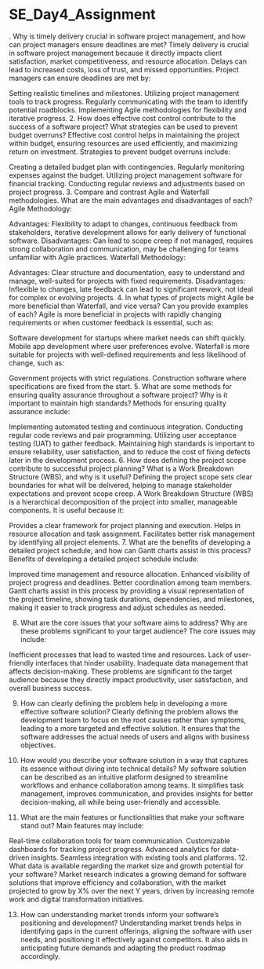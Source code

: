 # SE_Day4_Assignment
. Why is timely delivery crucial in software project management, and how can project managers ensure deadlines are met?
Timely delivery is crucial in software project management because it directly impacts client satisfaction, market competitiveness, and resource allocation. Delays can lead to increased costs, loss of trust, and missed opportunities. Project managers can ensure deadlines are met by:

Setting realistic timelines and milestones.
Utilizing project management tools to track progress.
Regularly communicating with the team to identify potential roadblocks.
Implementing Agile methodologies for flexibility and iterative progress.
2. How does effective cost control contribute to the success of a software project? What strategies can be used to prevent budget overruns?
Effective cost control helps in maintaining the project within budget, ensuring resources are used efficiently, and maximizing return on investment. Strategies to prevent budget overruns include:

Creating a detailed budget plan with contingencies.
Regularly monitoring expenses against the budget.
Utilizing project management software for financial tracking.
Conducting regular reviews and adjustments based on project progress.
3. Compare and contrast Agile and Waterfall methodologies. What are the main advantages and disadvantages of each?
Agile Methodology:

Advantages: Flexibility to adapt to changes, continuous feedback from stakeholders, iterative development allows for early delivery of functional software.
Disadvantages: Can lead to scope creep if not managed, requires strong collaboration and communication, may be challenging for teams unfamiliar with Agile practices.
Waterfall Methodology:

Advantages: Clear structure and documentation, easy to understand and manage, well-suited for projects with fixed requirements.
Disadvantages: Inflexible to changes, late feedback can lead to significant rework, not ideal for complex or evolving projects.
4. In what types of projects might Agile be more beneficial than Waterfall, and vice versa? Can you provide examples of each?
Agile is more beneficial in projects with rapidly changing requirements or when customer feedback is essential, such as:

Software development for startups where market needs can shift quickly.
Mobile app development where user preferences evolve.
Waterfall is more suitable for projects with well-defined requirements and less likelihood of change, such as:

Government projects with strict regulations.
Construction software where specifications are fixed from the start.
5. What are some methods for ensuring quality assurance throughout a software project? Why is it important to maintain high standards?
Methods for ensuring quality assurance include:

Implementing automated testing and continuous integration.
Conducting regular code reviews and pair programming.
Utilizing user acceptance testing (UAT) to gather feedback.
Maintaining high standards is important to ensure reliability, user satisfaction, and to reduce the cost of fixing defects later in the development process.
6. How does defining the project scope contribute to successful project planning? What is a Work Breakdown Structure (WBS), and why is it useful?
Defining the project scope sets clear boundaries for what will be delivered, helping to manage stakeholder expectations and prevent scope creep. A Work Breakdown Structure (WBS) is a hierarchical decomposition of the project into smaller, manageable components. It is useful because it:

Provides a clear framework for project planning and execution.
Helps in resource allocation and task assignment.
Facilitates better risk management by identifying all project elements.
7. What are the benefits of developing a detailed project schedule, and how can Gantt charts assist in this process?
Benefits of developing a detailed project schedule include:

Improved time management and resource allocation.
Enhanced visibility of project progress and deadlines.
Better coordination among team members.
Gantt charts assist in this process by providing a visual representation of the project timeline, showing task durations, dependencies, and milestones, making it easier to track progress and adjust schedules as needed.

8. What are the core issues that your software aims to address? Why are these problems significant to your target audience?
The core issues may include:

Inefficient processes that lead to wasted time and resources.
Lack of user-friendly interfaces that hinder usability.
Inadequate data management that affects decision-making.
These problems are significant to the target audience because they directly impact productivity, user satisfaction, and overall business success.

9. How can clearly defining the problem help in developing a more effective software solution?
Clearly defining the problem allows the development team to focus on the root causes rather than symptoms, leading to a more targeted and effective solution. It ensures that the software addresses the actual needs of users and aligns with business objectives.

10. How would you describe your software solution in a way that captures its essence without diving into technical details?
My software solution can be described as an intuitive platform designed to streamline workflows and enhance collaboration among teams. It simplifies task management, improves communication, and provides insights for better decision-making, all while being user-friendly and accessible.

11. What are the main features or functionalities that make your software stand out?
Main features may include:

Real-time collaboration tools for team communication.
Customizable dashboards for tracking project progress.
Advanced analytics for data-driven insights.
Seamless integration with existing tools and platforms.
12. What data is available regarding the market size and growth potential for your software?
Market research indicates a growing demand for software solutions that improve efficiency and collaboration, with the market projected to grow by X% over the next Y years, driven by increasing remote work and digital transformation initiatives.

13. How can understanding market trends inform your software’s positioning and development?
Understanding market trends helps in identifying gaps in the current offerings, aligning the software with user needs, and positioning it effectively against competitors. It also aids in anticipating future demands and adapting the product roadmap accordingly.
